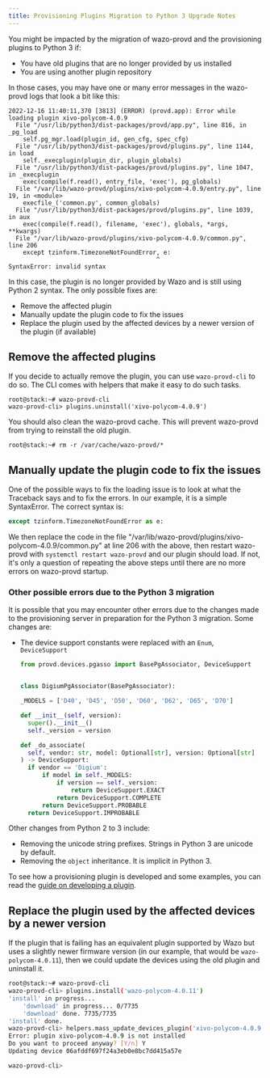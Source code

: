 ```yaml
---
title: Provisioning Plugins Migration to Python 3 Upgrade Notes
---
```


You might be impacted by the migration of wazo-provd and the provisioning plugins to Python 3 if:

- You have old plugins that are no longer provided by us installed
- You are using another plugin repository

In those cases, you may have one or many error messages in the wazo-provd logs that look a bit like
this:

```
2022-12-16 11:40:11,370 [3813] (ERROR) (provd.app): Error while loading plugin xivo-polycom-4.0.9
  File "/usr/lib/python3/dist-packages/provd/app.py", line 816, in _pg_load
    self.pg_mgr.load(plugin_id, gen_cfg, spec_cfg)
  File "/usr/lib/python3/dist-packages/provd/plugins.py", line 1144, in load
    self._execplugin(plugin_dir, plugin_globals)
  File "/usr/lib/python3/dist-packages/provd/plugins.py", line 1047, in _execplugin
    exec(compile(f.read(), entry_file, 'exec'), pg_globals)
  File "/var/lib/wazo-provd/plugins/xivo-polycom-4.0.9/entry.py", line 19, in <module>
    execfile_('common.py', common_globals)
  File "/usr/lib/python3/dist-packages/provd/plugins.py", line 1039, in aux
    exec(compile(f.read(), filename, 'exec'), globals, *args, **kwargs)
  File "/var/lib/wazo-provd/plugins/xivo-polycom-4.0.9/common.py", line 206
    except tzinform.TimezoneNotFoundError, e:
                                         ^
SyntaxError: invalid syntax
```

In this case, the plugin is no longer provided by Wazo and is still using Python 2 syntax. The only
possible fixes are:

- Remove the affected plugin
- Manually update the plugin code to fix the issues
- Replace the plugin used by the affected devices by a newer version of the plugin (if available)

## Remove the affected plugins

If you decide to actually remove the plugin, you can use `wazo-provd-cli` to do so. The CLI comes
with helpers that make it easy to do such tasks.

```shell
root@stack:~# wazo-provd-cli
wazo-provd-cli> plugins.uninstall('xivo-polycom-4.0.9')
```

You should also clean the wazo-provd cache. This will prevent wazo-provd from trying to reinstall
the old plugin.

```shell
root@stack:~# rm -r /var/cache/wazo-provd/*
```

## Manually update the plugin code to fix the issues

One of the possible ways to fix the loading issue is to look at what the Traceback says and to fix
the errors. In our example, it is a simple SyntaxError. The correct syntax is:

```python
except tzinform.TimezoneNotFoundError as e:
```

We then replace the code in the file "/var/lib/wazo-provd/plugins/xivo-polycom-4.0.9/common.py" at
line 206 with the above, then restart wazo-provd with `systemctl restart wazo-provd` and our plugin
should load. If not, it's only a question of repeating the above steps until there are no more
errors on wazo-provd startup.

### Other possible errors due to the Python 3 migration

It is possible that you may encounter other errors due to the changes made to the provisioning
server in preparation for the Python 3 migration. Some changes are:

- The device support constants were replaced with an `Enum`, `DeviceSupport`

  ```python
  from provd.devices.pgasso import BasePgAssociator, DeviceSupport


  class DigiumPgAssociator(BasePgAssociator):

  _MODELS = ['D40', 'D45', 'D50', 'D60', 'D62', 'D65', 'D70']

  def __init__(self, version):
  	super().__init__()
  	self._version = version

  def _do_associate(
  	self, vendor: str, model: Optional[str], version: Optional[str]
  ) -> DeviceSupport:
  	if vendor == 'Digium':
  		if model in self._MODELS:
  			if version == self._version:
  				return DeviceSupport.EXACT
  			return DeviceSupport.COMPLETE
  		return DeviceSupport.PROBABLE
  	return DeviceSupport.IMPROBABLE
  ```

Other changes from Python 2 to 3 include:

- Removing the unicode string prefixes. Strings in Python 3 are unicode by default.
- Removing the `object` inheritance. It is implicit in Python 3.

To see how a provisioning plugin is developed and some examples, you can read the
[guide on developing a plugin](https://wazo-platform.org/uc-doc/contributors/provisioning/developing_plugins).

## Replace the plugin used by the affected devices by a newer version

If the plugin that is failing has an equivalent plugin supported by Wazo but uses a slightly newer
firmware version (in our example, that would be `wazo-polycom-4.0.11`), then we could update the
devices using the old plugin and uninstall it.

```bash
root@stack:~# wazo-provd-cli
wazo-provd-cli> plugins.install('wazo-polycom-4.0.11')
'install' in progress...
    'download' in progress... 0/7735
    'download' done. 7735/7735
'install' done.
wazo-provd-cli> helpers.mass_update_devices_plugin('xivo-polycom-4.0.9', 'wazo-polycom-4.0.11', recurse=True)
Error: plugin xivo-polycom-4.0.9 is not installed
Do you want to proceed anyway? [Y/n] Y
Updating device 06afddf697f24a3eb0e8bc7dd415a57e

wazo-provd-cli>
```
